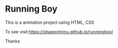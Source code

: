 # Running Boy

This is a animation project using HTML, CSS

To see visit:https://shawonhimu.github.io/runningboy/

Thanks
